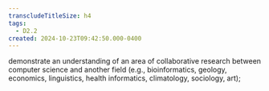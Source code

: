 ```yaml
---
transcludeTitleSize: h4
tags:
  - D2.2
created: 2024-10-23T09:42:50.000-0400
---
```

demonstrate an understanding of an area of collaborative research between computer science and another field (e.g., bioinformatics, geology, economics, linguistics, health informatics, climatology, sociology, art);